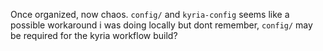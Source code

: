 Once organized, now chaos. `config/` and `kyria-config` seems like a possible workaround i was doing locally but dont remember, `config/` may be required for the kyria workflow build?
